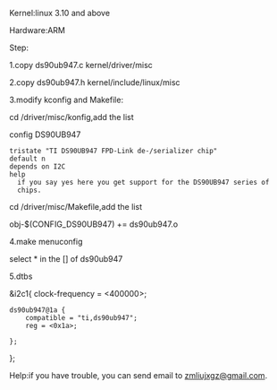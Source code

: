 Kernel:linux 3.10 and above

Hardware:ARM

Step:

1.copy ds90ub947.c kernel/driver/misc

2.copy ds90ub947.h kernel/include/linux/misc

3.modify kconfig and Makefile:

cd /driver/misc/konfig,add the list

config DS90UB947

	tristate "TI DS90UB947 FPD-Link de-/serializer chip"
	default n
	depends on I2C
	help
	  if you say yes here you get support for the DS90UB947 series of
	  chips.
	  
cd /driver/misc/Makefile,add the list

obj-$(CONFIG_DS90UB947)	+= ds90ub947.o

4.make menuconfig

select * in the [] of ds90ub947

5.dtbs

&i2c1{
	clock-frequency = <400000>;
	
	ds90ub947@1a {
		compatible = "ti,ds90ub947";
		reg = <0x1a>;
		
	};

};

Help:if you have trouble, you can send email to <zmliujxgz@gmail.com>.
